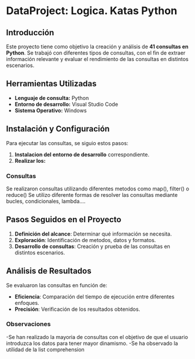 # DataProject: Logica. Katas Python

## Introducción
Este proyecto tiene como objetivo la creación y análisis de **41 consultas en Python**. Se trabajó con diferentes tipos de consultas, con el fin de extraer información relevante y evaluar el rendimiento de las consultas en distintos escenarios.

## Herramientas Utilizadas
- **Lenguaje de consulta:** Python
- **Entorno de desarrollo:** Visual Studio Code
- **Sistema Operativo:** Windows

## Instalación y Configuración
Para ejecutar las consultas, se siguio estos pasos:

1. **Instalacion del entorno de desarrollo** correspondiente.
2. **Realizar los:**

### Consultas
Se realizaron consultas utilizando diferentes metodos como map(), filter() o reduce()
Se utilizo diferente formas de resolver las consultas mediante bucles, condicionales, lambda....

## Pasos Seguidos en el Proyecto
1. **Definición del alcance**: Determinar qué información se necesita.
2. **Exploración**: Identificación de metodos, datos y formatos.
3. **Desarrollo de consultas**: Creación y prueba de las consultas en distintos escenarios.

## Análisis de Resultados
Se evaluaron las consultas en función de:
- **Eficiencia**: Comparación del tiempo de ejecución entre diferentes enfoques.
- **Precisión**: Verificación de los resultados obtenidos.

### Observaciones
-Se han realizado la mayoria de consultas con el objetivo de que el usuario introduzca los datos para tener mayor dinamismo.
-Se ha observado la utilidad de la list comprehension
